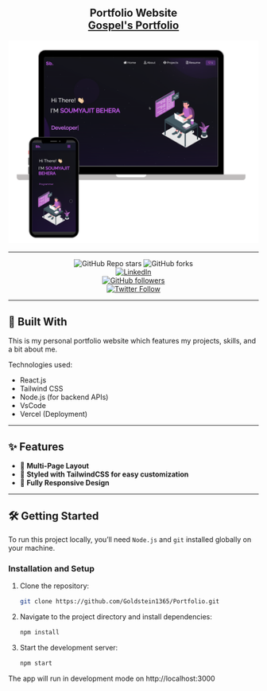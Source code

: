 <h2 align="center">
  Portfolio Website<br/>
  <a href="https://your-deployment-link.com" target="_blank">Gospel's Portfolio</a>
</h2>

<div align="center">
  <img alt="Demo" src="./Images/readme-img1.png" />
</div>

---

<div align="center">

![GitHub Repo stars](https://img.shields.io/github/stars/Goldstein1365/Portfolio?color=gold&logo=github&style=for-the-badge)
![GitHub forks](https://img.shields.io/github/forks/Goldstein1365/Portfolio?color=blue&logo=github&style=for-the-badge)  
[![LinkedIn](https://img.shields.io/badge/LinkedIn-Connect-blue?logo=linkedin&style=for-the-badge)](https://www.linkedin.com/in/gospel-ogah-3342a5296/)  
[![GitHub followers](https://img.shields.io/github/followers/Goldstein1365?logo=github&style=for-the-badge)](https://github.com/Goldstein1365)  
[![Twitter Follow](https://img.shields.io/twitter/follow/GospeeRifz?color=1DA1F2&logo=twitter&style=for-the-badge)](https://x.com/GospeeRifz?t=koIAx6GEHBi0nNVzuLVXjw&s=09)

</div>

---

## 🚀 Built With

This is my personal portfolio website which features my projects, skills, and a bit about me.

Technologies used:

- React.js
- Tailwind CSS
- Node.js (for backend APIs)
- VsCode
- Vercel (Deployment)

---

## ✨ Features

- 📖 **Multi-Page Layout**
- 🎨 **Styled with TailwindCSS for easy customization**
- 📱 **Fully Responsive Design**

---

## 🛠 Getting Started

To run this project locally, you’ll need `Node.js` and `git` installed globally on your machine.

### Installation and Setup

1. Clone the repository:
   ```bash
   git clone https://github.com/Goldstein1365/Portfolio.git
   ```
2. Navigate to the project directory and install dependencies:
   ```bash
   npm install
   ```
3. Start the development server:
   ```bash
   npm start
   ```

The app will run in development mode on http://localhost:3000
